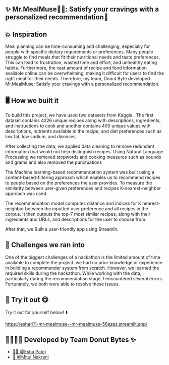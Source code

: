 ## ✨ Mr.MealMuse👨‍🍳: Satisfy your cravings with a personalized recommendation🍜	

## 💥 Inspiration
Meal planning can be time-consuming and challenging, especially for people with specific dietary requirements or preferences. Many people struggle to find meals that fit their nutritional needs and taste preferences, This can lead to frustration, wasted time and effort, and unhealthy eating habits. Furthermore, the vast amount of recipe and food information available online can be overwhelming, making it difficult for users to find the right meal for their needs. Therefore, my team, Donut Byte developed Mr.MealMuse: Satisfy your cravings with a personalized recommendation.

## 🖥️	 How we built it
To build this project, we have used two datasets from Kaggle . The first dataset contains 4226 unique recipes along with descriptions, ingredients, and instructions to cook and another contains 400 unique values with descriptions, nutrients available in the recipe, and diet preferences such as low fat, low sodium, and diseases.

After collecting the data, we applied data cleaning to remove redundant information that would not help distinguish recipes. Using Natural Language Processing we removed stopwords and cooking measures such as pounds and grams and also removed the punctuations

The Machine learning-based recommendation system was built using a content-based-filtering approach which enables us to recommend recipes to people based on the preferences the user provides. To measure the similarity between user-given preferences and recipes K-nearest-neighbor approach was used.

The recommendation model computes distance and indices for K nearest-neighbor between the inputted user preference and all recipes in the corpus. It then outputs the top-7 most similar recipes, along with their ingredients and URLs, and descriptions for the user to choose from.

After that, we Built a user-friendly app using Streamlit.

## 🚀 Challenges we ran into
One of the biggest challenges of a hackathon is the limited amount of time available to complete the project. we had no prior knowledge or experience in building a recommender system from scratch. However, we learned the required skills during the hackathon. While working with the data, particularly during the recommendation stage, I encountered several errors. Fortunately, we both were able to resolve these issues.

## 👀 Try it out 😋
Try it out for yourself below! ⬇️

https://esha411-mr-mealmuse--mr-mealmuse-56ezes.streamlit.app/

## 👨‍💻👩‍💻 Developed by Team Donut Bytes ✨
- [🙋‍♀️ @Esha Patel](https://github.com/esha411)
- [🙋 @Mitul Nakrani](https://github.com/MitulNakrani003)

